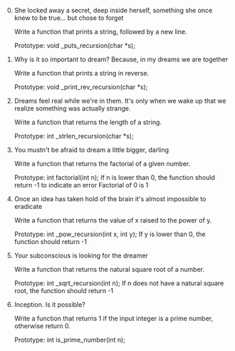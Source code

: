 0. She locked away a secret, deep inside herself, something she once knew to be true... but chose to forget

   Write a function that prints a string, followed by a new line.

   Prototype: void _puts_recursion(char *s);

1. Why is it so important to dream? Because, in my dreams we are together

   Write a function that prints a string in reverse.

   Prototype: void _print_rev_recursion(char *s);

2. Dreams feel real while we're in them. It's only when we wake up that we realize something was actually strange.

   Write a function that returns the length of a string.
   
   Prototype: int _strlen_recursion(char *s);

3. You mustn't be afraid to dream a little bigger, darling
   
   Write a function that returns the factorial of a given number.

   Prototype: int factorial(int n);
   If n is lower than 0, the function should return -1 to indicate an error
   Factorial of 0 is 1

4. Once an idea has taken hold of the brain it's almost impossible to eradicate

   Write a function that returns the value of x raised to the power of y.

   Prototype: int _pow_recursion(int x, int y);
   If y is lower than 0, the function should return -1


5. Your subconscious is looking for the dreamer

   Write a function that returns the natural square root of a number.

   Prototype: int _sqrt_recursion(int n);
   If n does not have a natural square root, the function should return -1

6. Inception. Is it possible?

   Write a function that returns 1 if the input integer is a prime number, otherwise return 0.

   Prototype: int is_prime_number(int n);


